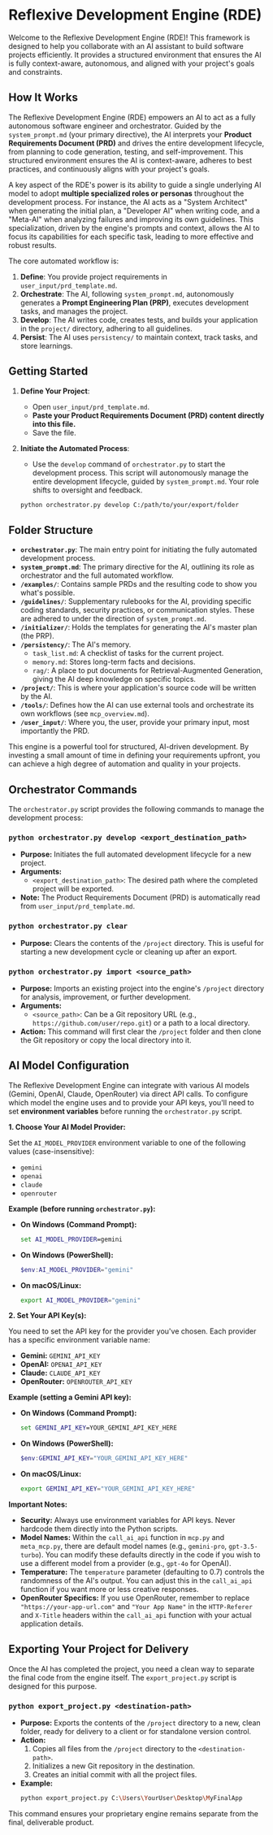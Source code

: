 # Reflexive Development Engine (RDE)

Welcome to the Reflexive Development Engine (RDE)! This framework is designed to help you collaborate with an AI assistant to build software projects efficiently. It provides a structured environment that ensures the AI is fully context-aware, autonomous, and aligned with your project's goals and constraints.

## How It Works

The Reflexive Development Engine (RDE) empowers an AI to act as a fully autonomous software engineer and orchestrator. Guided by the `system_prompt.md` (your primary directive), the AI interprets your **Product Requirements Document (PRD)** and drives the entire development lifecycle, from planning to code generation, testing, and self-improvement. This structured environment ensures the AI is context-aware, adheres to best practices, and continuously aligns with your project's goals.

A key aspect of the RDE's power is its ability to guide a single underlying AI model to adopt **multiple specialized roles or personas** throughout the development process. For instance, the AI acts as a "System Architect" when generating the initial plan, a "Developer AI" when writing code, and a "Meta-AI" when analyzing failures and improving its own guidelines. This specialization, driven by the engine's prompts and context, allows the AI to focus its capabilities for each specific task, leading to more effective and robust results.

The core automated workflow is:

1.  **Define**: You provide project requirements in `user_input/prd_template.md`.
2.  **Orchestrate**: The AI, following `system_prompt.md`, autonomously generates a **Prompt Engineering Plan (PRP)**, executes development tasks, and manages the project.
3.  **Develop**: The AI writes code, creates tests, and builds your application in the `project/` directory, adhering to all guidelines.
4.  **Persist**: The AI uses `persistency/` to maintain context, track tasks, and store learnings.

## Getting Started

1.  **Define Your Project**:
    -   Open `user_input/prd_template.md`.
    -   **Paste your Product Requirements Document (PRD) content directly into this file.**
    -   Save the file.

2.  **Initiate the Automated Process**:
    -   Use the `develop` command of `orchestrator.py` to start the development process. This script will autonomously manage the entire development lifecycle, guided by `system_prompt.md`. Your role shifts to oversight and feedback.

    ```bash
    python orchestrator.py develop C:/path/to/your/export/folder
    ```

## Folder Structure

-   **`orchestrator.py`**: The main entry point for initiating the fully automated development process.
-   **`system_prompt.md`**: The primary directive for the AI, outlining its role as orchestrator and the full automated workflow.
-   **`/examples/`**: Contains sample PRDs and the resulting code to show you what's possible.
-   **`/guidelines/`**: Supplementary rulebooks for the AI, providing specific coding standards, security practices, or communication styles. These are adhered to under the direction of `system_prompt.md`.
-   **`/initializer/`**: Holds the templates for generating the AI's master plan (the PRP).
-   **`/persistency/`**: The AI's memory.
    -   `task_list.md`: A checklist of tasks for the current project.
    -   `memory.md`: Stores long-term facts and decisions.
    -   `rag/`: A place to put documents for Retrieval-Augmented Generation, giving the AI deep knowledge on specific topics.
-   **`/project/`**: This is where your application's source code will be written by the AI.
-   **`/tools/`**: Defines how the AI can use external tools and orchestrate its own workflows (see `mcp_overview.md`).
-   **`/user_input/`**: Where you, the user, provide your primary input, most importantly the PRD.

This engine is a powerful tool for structured, AI-driven development. By investing a small amount of time in defining your requirements upfront, you can achieve a high degree of automation and quality in your projects.

## Orchestrator Commands

The `orchestrator.py` script provides the following commands to manage the development process:

### `python orchestrator.py develop <export_destination_path>`

-   **Purpose:** Initiates the full automated development lifecycle for a new project.
-   **Arguments:**
    -   `<export_destination_path>`: The desired path where the completed project will be exported.
-   **Note:** The Product Requirements Document (PRD) is automatically read from `user_input/prd_template.md`.

### `python orchestrator.py clear`

-   **Purpose:** Clears the contents of the `/project` directory. This is useful for starting a new development cycle or cleaning up after an export.

### `python orchestrator.py import <source_path>`

-   **Purpose:** Imports an existing project into the engine's `/project` directory for analysis, improvement, or further development.
-   **Arguments:**
    -   `<source_path>`: Can be a Git repository URL (e.g., `https://github.com/user/repo.git`) or a path to a local directory.
-   **Action:** This command will first clear the `/project` folder and then clone the Git repository or copy the local directory into it.

## AI Model Configuration

The Reflexive Development Engine can integrate with various AI models (Gemini, OpenAI, Claude, OpenRouter) via direct API calls. To configure which model the engine uses and to provide your API keys, you'll need to set **environment variables** before running the `orchestrator.py` script.

**1. Choose Your AI Model Provider:**

Set the `AI_MODEL_PROVIDER` environment variable to one of the following values (case-insensitive):

*   `gemini`
*   `openai`
*   `claude`
*   `openrouter`

**Example (before running `orchestrator.py`):**

*   **On Windows (Command Prompt):**
    ```cmd
    set AI_MODEL_PROVIDER=gemini
    ```
*   **On Windows (PowerShell):**
    ```powershell
    $env:AI_MODEL_PROVIDER="gemini"
    ```
*   **On macOS/Linux:**
    ```bash
    export AI_MODEL_PROVIDER="gemini"
    ```

**2. Set Your API Key(s):**

You need to set the API key for the provider you've chosen. Each provider has a specific environment variable name:

*   **Gemini:** `GEMINI_API_KEY`
*   **OpenAI:** `OPENAI_API_KEY`
*   **Claude:** `CLAUDE_API_KEY`
*   **OpenRouter:** `OPENROUTER_API_KEY`

**Example (setting a Gemini API key):**

*   **On Windows (Command Prompt):**
    ```cmd
    set GEMINI_API_KEY=YOUR_GEMINI_API_KEY_HERE
    ```
*   **On Windows (PowerShell):**
    ```powershell
    $env:GEMINI_API_KEY="YOUR_GEMINI_API_KEY_HERE"
    ```
*   **On macOS/Linux:**
    ```bash
    export GEMINI_API_KEY="YOUR_GEMINI_API_KEY_HERE"
    ```

**Important Notes:**

*   **Security:** Always use environment variables for API keys. Never hardcode them directly into the Python scripts.
*   **Model Names:** Within the `call_ai_api` function in `mcp.py` and `meta_mcp.py`, there are default model names (e.g., `gemini-pro`, `gpt-3.5-turbo`). You can modify these defaults directly in the code if you wish to use a different model from a provider (e.g., `gpt-4o` for OpenAI).
*   **Temperature:** The `temperature` parameter (defaulting to 0.7) controls the randomness of the AI's output. You can adjust this in the `call_ai_api` function if you want more or less creative responses.
*   **OpenRouter Specifics:** If you use OpenRouter, remember to replace `"https://your-app-url.com"` and `"Your App Name"` in the `HTTP-Referer` and `X-Title` headers within the `call_ai_api` function with your actual application details.

## Exporting Your Project for Delivery

Once the AI has completed the project, you need a clean way to separate the final code from the engine itself. The `export_project.py` script is designed for this purpose.

### `python export_project.py <destination-path>`

-   **Purpose:** Exports the contents of the `/project` directory to a new, clean folder, ready for delivery to a client or for standalone version control.
-   **Action:**
    1.  Copies all files from the `/project` directory to the `<destination-path>`.
    2.  Initializes a new Git repository in the destination.
    3.  Creates an initial commit with all the project files.
-   **Example:**
    ```bash
    python export_project.py C:\Users\YourUser\Desktop\MyFinalApp
    ```
This command ensures your proprietary engine remains separate from the final, deliverable product.

